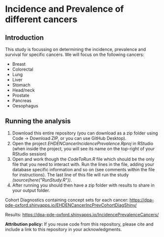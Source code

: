 Incidence and Prevalence of different cancers
========================================================================================================================================================

## Introduction
This study is focussing on determining the incidence, prevalence and survival for specific cancers. We will focus on the following cancers:
* Breast
* Colorectal
* Lung
* Liver
* Stomach
* Head/neck
* Prostate
* Pancreas
* Oesophagus

## Running the analysis
1) Download this entire repository (you can download as a zip folder using Code -> Download ZIP, or you can use GitHub Desktop). 
2) Open the project <i>EHDENCancerIncidencePrevalence.Rproj</i> in RStudio (when inside the project, you will see its name on the top-right of your RStudio session)
3) Open and work though the <i>CodeToRun.R</i> file which should be the only file that you need to interact with. Run the lines in the file, adding your database specific information and so on (see comments within the file for instructions). The last line of this file will run the study <i>(source(here("RunStudy.R"))</i>.     
4) After running you should then have a zip folder with results to share in your output folder.

Cohort Diagnostics containing concept sets for each cancer: https://dpa-pde-oxford.shinyapps.io/EHDENCancerIncPrevCohortDiagShiny/

Results: https://dpa-pde-oxford.shinyapps.io/IncidencePrevalenceCancers/

**Attribution policy:** If you reuse code from this repository, please cite and include a link to this repository in your acknowledgments.

